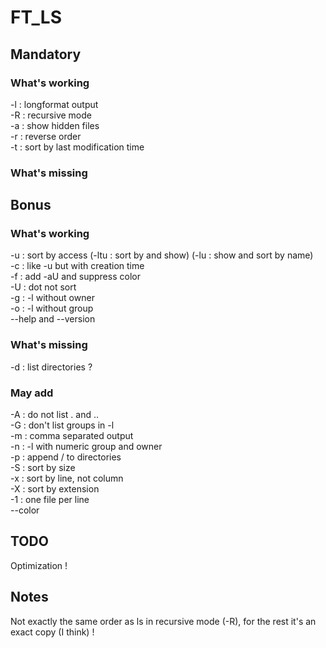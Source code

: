 # FT_LS

## Mandatory

### What's working

-l : longformat output\
-R : recursive mode\
-a : show hidden files\
-r : reverse order\
-t : sort by last modification time

### What's missing

## Bonus

### What's working

-u : sort by access (-ltu : sort by and show) (-lu : show and sort by name)\
-c : like -u but with creation time\
-f : add -aU and suppress color\
-U : dot not sort\
-g : -l without owner\
-o : -l without group\
--help and --version

### What's missing

-d : list directories ?

### May add

-A : do not list . and ..\
-G : don't list groups in -l\
-m : comma separated output\
-n : -l with numeric group and owner\
-p : append / to directories\
-S : sort by size\
-x : sort by line, not column\
-X : sort by extension\
-1 : one file per line\
--color

## TODO

Optimization !

## Notes

Not exactly the same order as ls in recursive mode (-R), for the rest it's an exact copy (I think) !
